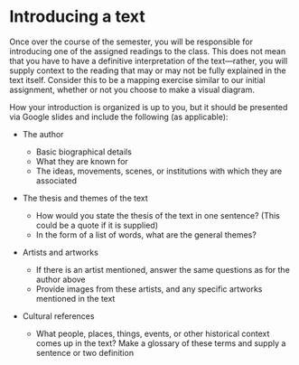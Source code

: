 # Introducing a text

Once over the course of the semester, you will be responsible for introducing one of the assigned readings to the class. This does not mean that you have to have a definitive interpretation of the text—rather, you will supply context to the reading that may or may not be fully explained in the text itself. Consider this to be a mapping exercise similar to our initial assignment, whether or not you choose to make a visual diagram.

How your introduction is organized is up to you, but it should be presented via Google slides and include the following (as applicable):

- The author
    - Basic biographical details
    - What they are known for
    - The ideas, movements, scenes, or institutions with which they are associated

- The thesis and themes of the text
    - How would you state the thesis of the text in one sentence? (This could be a quote if it is supplied)
    - In the form of a list of words, what are the general themes?

- Artists and artworks
    - If there is an artist mentioned, answer the same questions as for the author above
    - Provide images from these artists, and any specific artworks mentioned in the text

- Cultural references
    - What people, places, things, events, or other historical context comes up in the text? Make a glossary of these terms and supply a sentence or two definition

